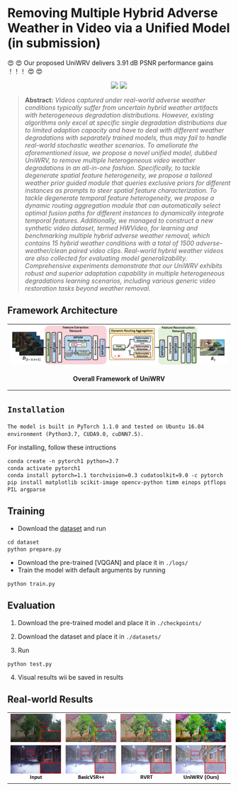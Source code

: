 # Removing Multiple Hybrid Adverse Weather in Video via a Unified Model (in submission)

 :heart_eyes: :heart_eyes:      Our proposed UniWRV delivers 3.91 dB PSNR performance gains ！！！     :heart_eyes: :heart_eyes: 
<p align="center">
    <img width=40% src="figures/test.gif"/>
    <img width=40% src="figures/test1.gif"/>

> **Abstract:** *Videos captured under real-world adverse weather conditions typically suffer from uncertain hybrid weather artifacts with heterogeneous degradation distributions. However, existing algorithms only excel at specific single degradation distributions due to limited adaption capacity and have to deal with different weather degradations with separately trained models, thus may fail to handle real-world stochastic weather scenarios. To ameliorate the aforementioned issue, we propose a novel unified model, dubbed UniWRV, to remove multiple heterogeneous video weather degradations in an all-in-one fashion. Specifically, to tackle degenerate spatial feature heterogeneity, we propose a tailored weather prior guided module that queries exclusive priors for different instances as prompts to steer spatial feature characterization. To tackle degenerate temporal feature heterogeneity, we propose a dynamic routing aggregation module that can automatically select optimal fusion paths for different instances to dynamically integrate temporal features. 
Additionally, we managed to construct a new synthetic video dataset, termed HWVideo, for learning and benchmarking multiple hybrid adverse weather removal, which contains 15 hybrid weather conditions with a total of 1500 adverse-weather/clean paired video clips. Real-world hybrid weather videos are also collected for evaluating model generalizability. Comprehensive experiments demonstrate that our UniWRV exhibits robust and superior adaptation capability in multiple heterogeneous degradations learning scenarios, including various generic video restoration tasks beyond weather removal.* 

## Framework Architecture
<table>
  <tr>
    <td> <img src = "figures/framework.png"> </td>
  </tr>
  <tr>
    <td><p align="center"><b>Overall Framework of UniWRV</b></p></td>
  </tr>
</table>


## `Installation`
`The model is built in PyTorch 1.1.0 and tested on Ubuntu 16.04 environment (Python3.7, CUDA9.0, cuDNN7.5).`

For installing, follow these intructions
```
conda create -n pytorch1 python=3.7
conda activate pytorch1
conda install pytorch=1.1 torchvision=0.3 cudatoolkit=9.0 -c pytorch
pip install matplotlib scikit-image opencv-python timm einops ptflops PIL argparse
```

## Training
- Download the [dataset](dataset/README.md) and run

```
cd dataset
python prepare.py
```
-  Download the pre-trained [VQGAN] and place it in `./logs/`
-  Train the model with default arguments by running

```
python train.py
```


## Evaluation

1. Download the pre-trained model and place it in `./checkpoints/`

2. Download the dataset and place it in `./datasets/`

3. Run
```
python test.py
```
4. Visual results wii be saved in results



## Real-world Results
<table>
  <tr>
    <td> <img src = "figures/example.png"> </td>
  </tr>
</table>


